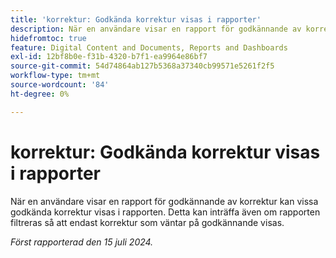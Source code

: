 ```yaml
---
title: 'korrektur: Godkända korrektur visas i rapporter'
description: När en användare visar en rapport för godkännande av korrektur kan vissa godkända korrektur visas i rapporten. Detta kan inträffa även om rapporten filtreras så att endast korrektur som väntar på godkännande visas.
hidefromtoc: true
feature: Digital Content and Documents, Reports and Dashboards
exl-id: 12bf8b0e-f31b-4320-b7f1-ea9964e86bf7
source-git-commit: 54d74864ab127b5368a37340cb99571e5261f2f5
workflow-type: tm+mt
source-wordcount: '84'
ht-degree: 0%

---
```


# korrektur: Godkända korrektur visas i rapporter

<!--
>[!NOTE]
>
>This issue was fixed on January 28, 2025.
-->

När en användare visar en rapport för godkännande av korrektur kan vissa godkända korrektur visas i rapporten. Detta kan inträffa även om rapporten filtreras så att endast korrektur som väntar på godkännande visas.

_Först rapporterad den 15 juli 2024._
